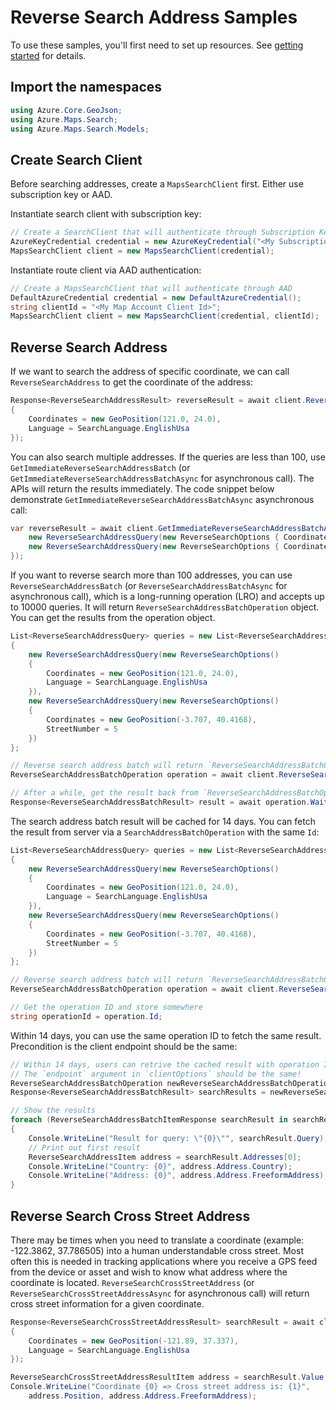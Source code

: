 # Reverse Search Address Samples

To use these samples, you'll first need to set up resources. See [getting started](https://github.com/Azure/azure-sdk-for-net/tree/main/sdk/maps/Azure.Maps.Search#getting-started) for details.

## Import the namespaces

```C# Snippet:SearchImportNamespaces
using Azure.Core.GeoJson;
using Azure.Maps.Search;
using Azure.Maps.Search.Models;
```

## Create Search Client

Before searching addresses, create a `MapsSearchClient` first. Either use subscription key or AAD.

Instantiate search client with subscription key:

```C# Snippet:InstantiateSearchClientViaSubscriptionKey
// Create a SearchClient that will authenticate through Subscription Key (Shared key)
AzureKeyCredential credential = new AzureKeyCredential("<My Subscription Key>");
MapsSearchClient client = new MapsSearchClient(credential);
```

Instantiate route client via AAD authentication:

```C# Snippet:InstantiateSearchClientViaAAD
// Create a MapsSearchClient that will authenticate through AAD
DefaultAzureCredential credential = new DefaultAzureCredential();
string clientId = "<My Map Account Client Id>";
MapsSearchClient client = new MapsSearchClient(credential, clientId);
```

## Reverse Search Address

If we want to search the address of specific coordinate, we can call `ReverseSearchAddress` to get the coordinate of the address:

```C# Snippet:ReverseSearchAddressAsync
Response<ReverseSearchAddressResult> reverseResult = await client.ReverseSearchAddressAsync(new ReverseSearchOptions
{
    Coordinates = new GeoPosition(121.0, 24.0),
    Language = SearchLanguage.EnglishUsa
});
```

You can also search multiple addresses. If the queries are less than 100, use `GetImmediateReverseSearchAddressBatch` (or `GetImmediateReverseSearchAddressBatchAsync` for asynchronous call). The APIs will return the results immediately. The code snippet below demonstrate `GetImmediateReverseSearchAddressBatchAsync` asynchronous call:

```C# Snippet:GetImmediateReverseSearchAddressBatchAsync
var reverseResult = await client.GetImmediateReverseSearchAddressBatchAsync(new[] {
    new ReverseSearchAddressQuery(new ReverseSearchOptions { Coordinates = new GeoPosition(121.0, 24.0), Language = "en" }),
    new ReverseSearchAddressQuery(new ReverseSearchOptions { Coordinates = new GeoPosition(-122.333345, 47.606038) }),
});
```

If you want to reverse search more than 100 addresses, you can use `ReverseSearchAddressBatch` (or `ReverseSearchAddressBatchAsync` for asynchronous call), which is a long-running operation (LRO) and accepts up to 10000 queries. It will return `ReverseSearchAddressBatchOperation` object. You can get the results from the operation object.

```C# Snippet:ReverseSearchAddressBatchAsync
List<ReverseSearchAddressQuery> queries = new List<ReverseSearchAddressQuery>
{
    new ReverseSearchAddressQuery(new ReverseSearchOptions()
    {
        Coordinates = new GeoPosition(121.0, 24.0),
        Language = SearchLanguage.EnglishUsa
    }),
    new ReverseSearchAddressQuery(new ReverseSearchOptions()
    {
        Coordinates = new GeoPosition(-3.707, 40.4168),
        StreetNumber = 5
    })
};

// Reverse search address batch will return `ReverseSearchAddressBatchOperation` object
ReverseSearchAddressBatchOperation operation = await client.ReverseSearchAddressBatchAsync(WaitUntil.Started, queries);

// After a while, get the result back from `ReverseSearchAddressBatchOperation`
Response<ReverseSearchAddressBatchResult> result = await operation.WaitForCompletionAsync().ConfigureAwait(false);
```

The search address batch result will be cached for 14 days. You can fetch the result from server via a `SearchAddressBatchOperation` with the same `Id`:

```C# Snippet:ReverseSearchAddressBatchAsyncWithOperationId
List<ReverseSearchAddressQuery> queries = new List<ReverseSearchAddressQuery>
{
    new ReverseSearchAddressQuery(new ReverseSearchOptions()
    {
        Coordinates = new GeoPosition(121.0, 24.0),
        Language = SearchLanguage.EnglishUsa
    }),
    new ReverseSearchAddressQuery(new ReverseSearchOptions()
    {
        Coordinates = new GeoPosition(-3.707, 40.4168),
        StreetNumber = 5
    })
};

// Reverse search address batch will return `ReverseSearchAddressBatchOperation` object
ReverseSearchAddressBatchOperation operation = await client.ReverseSearchAddressBatchAsync(WaitUntil.Started, queries);

// Get the operation ID and store somewhere
string operationId = operation.Id;
```

Within 14 days, you can use the same operation ID to fetch the same result. Precondition is the client endpoint should be the same:

```C# Snippet:ReverseSearchAddressBatchAsyncWithOperationId2
// Within 14 days, users can retrive the cached result with operation ID
// The `endpoint` argument in `clientOptions` should be the same!
ReverseSearchAddressBatchOperation newReverseSearchAddressBatchOperation = new ReverseSearchAddressBatchOperation(client, operationId);
Response<ReverseSearchAddressBatchResult> searchResults = newReverseSearchAddressBatchOperation.WaitForCompletion();

// Show the results
foreach (ReverseSearchAddressBatchItemResponse searchResult in searchResults.Value.Results)
{
    Console.WriteLine("Result for query: \"{0}\"", searchResult.Query);
    // Print out first result
    ReverseSearchAddressItem address = searchResult.Addresses[0];
    Console.WriteLine("Country: {0}", address.Address.Country);
    Console.WriteLine("Address: {0}", address.Address.FreeformAddress);
}
```

## Reverse Search Cross Street Address

There may be times when you need to translate a coordinate (example: -122.3862, 37.786505) into a human understandable cross street. Most often this is needed in tracking applications where you receive a GPS feed from the device or asset and wish to know what address where the coordinate is located. `ReverseSearchCrossStreetAddress` (or `ReverseSearchCrossStreetAddressAsync` for asynchronous call)  will return cross street information for a given coordinate.

```C# Snippet:ReverseSearchCrossStreetAddressAsync
Response<ReverseSearchCrossStreetAddressResult> searchResult = await client.ReverseSearchCrossStreetAddressAsync(new ReverseSearchCrossStreetOptions
{
    Coordinates = new GeoPosition(-121.89, 37.337),
    Language = SearchLanguage.EnglishUsa
});

ReverseSearchCrossStreetAddressResultItem address = searchResult.Value.Addresses[0];
Console.WriteLine("Coordinate {0} => Cross street address is: {1}",
    address.Position, address.Address.FreeformAddress);
```
